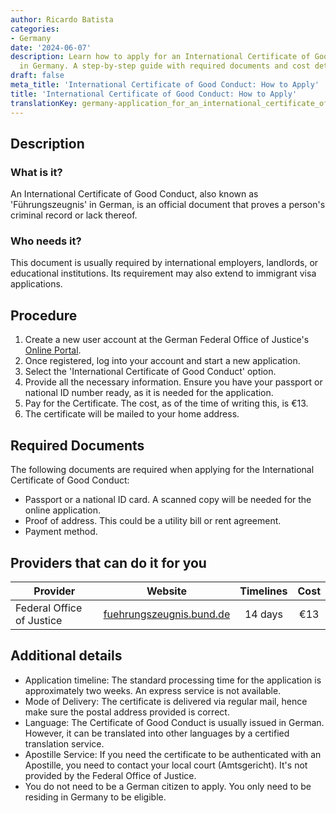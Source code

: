```yaml
---
author: Ricardo Batista
categories:
- Germany
date: '2024-06-07'
description: Learn how to apply for an International Certificate of Good Conduct (Führungszeugnis)
  in Germany. A step-by-step guide with required documents and cost details.
draft: false
meta_title: 'International Certificate of Good Conduct: How to Apply'
title: 'International Certificate of Good Conduct: How to Apply'
translationKey: germany-application_for_an_international_certificate_of_conduct
---
```



## Description
### What is it?
An International Certificate of Good Conduct, also known as 'Führungszeugnis' in German, is an official document that proves a person's criminal record or lack thereof. 

### Who needs it?
This document is usually required by international employers, landlords, or educational institutions. Its requirement may also extend to immigrant visa applications.

## Procedure
1. Create a new user account at the German Federal Office of Justice's [Online Portal](https://www.fuehrungszeugnis.bund.de).
2. Once registered, log into your account and start a new application.
3. Select the 'International Certificate of Good Conduct' option.
4. Provide all the necessary information. Ensure you have your passport or national ID number ready, as it is needed for the application.
5. Pay for the Certificate. The cost, as of the time of writing this, is €13. 
6. The certificate will be mailed to your home address.

## Required Documents
The following documents are required when applying for the International Certificate of Good Conduct:
    
- Passport or a national ID card. A scanned copy will be needed for the online application.
- Proof of address. This could be a utility bill or rent agreement.
- Payment method. 

## Providers that can do it for you

| Provider        |      Website           |     Timelines       |       Cost     |
| --------------  | ---------------        |  :-------------:    | :-------------:|
| Federal Office of Justice | [fuehrungszeugnis.bund.de](https://www.fuehrungszeugnis.bund.de) | 14 days | €13|

## Additional details
- Application timeline: The standard processing time for the application is approximately two weeks. An express service is not available.
- Mode of Delivery: The certificate is delivered via regular mail, hence make sure the postal address provided is correct.
- Language: The Certificate of Good Conduct is usually issued in German. However, it can be translated into other languages by a certified translation service.
- Apostille Service: If you need the certificate to be authenticated with an Apostille, you need to contact your local court (Amtsgericht). It's not provided by the Federal Office of Justice.
- You do not need to be a German citizen to apply. You only need to be residing in Germany to be eligible.